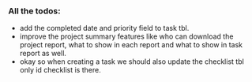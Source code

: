 ### All the todos: 

- add the completed date and priority field to task tbl.
- improve the project summary features like who can download the project report, what to show in each report and what to show in task report as well.
- okay so when creating a task we should also update the checklist tbl only id checklist is there.